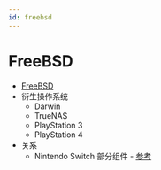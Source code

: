 ```yaml
---
id: freebsd
---
```


# FreeBSD
- [FreeBSD](https://en.wikipedia.org/wiki/FreeBSD)
- 衍生操作系统
  - Darwin
  - TrueNAS
  - PlayStation 3
  - PlayStation 4
- 关系
  - Nintendo Switch 部分组件 - [参考](https://en.wikipedia.org/wiki/Nintendo_Switch_system_software)

